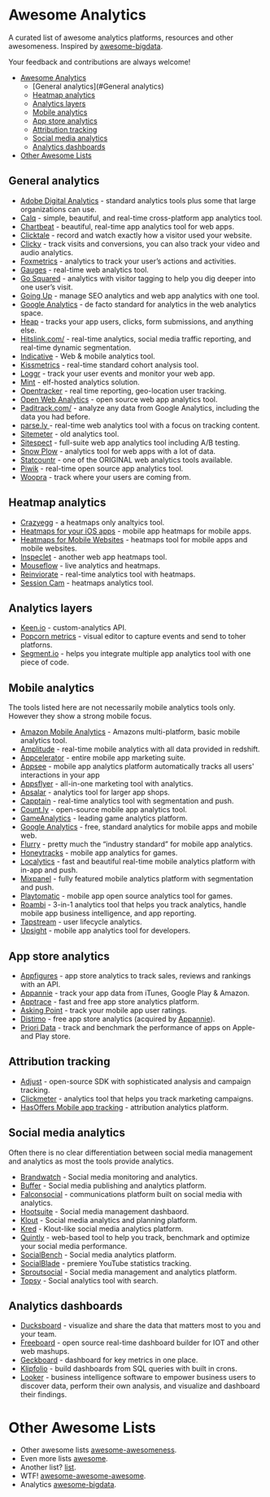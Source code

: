 # Awesome Analytics

A curated list of awesome analytics platforms, resources and other awesomeness. Inspired by [awesome-bigdata](https://github.com/onurakpolat/awesome-bigdata).

Your feedback and contributions are always welcome!

- [Awesome Analytics](#awesome-analytics)
    - [General analytics](#General analytics)
    - [Heatmap analytics](#Heatmap-analytics)
    - [Analytics layers](#Analytics-layers)
    - [Mobile analytics](#Mobile-analytics)
    - [App store analytics](#App-store-analytics)
    - [Attribution tracking](#Attribution-tracking)
    - [Social media analytics](#Social-media-analytics)
    - [Analytics dashboards](#Analytics-dashboards)
- [Other Awesome Lists](#other-awesome-lists)

## General analytics

* [Adobe Digital Analytics](http://www.adobe.com/solutions/digital-analytics/marketing-reports-analytics.html) - standard analytics tools plus some that large organizations can use.
* [Calq](https://calq.io/) - simple, beautiful, and real-time cross-platform app analytics tool.
* [Chartbeat](https://chartbeat.com/) - beautiful, real-time app analytics tool for web apps.
* [Clicktale](http://www.clicktale.com/) - record and watch exactly how a visitor used your website.
* [Clicky](http://clicky.com/) - track visits and conversions, you can also track your video and audio analytics.
* [Foxmetrics](http://foxmetrics.com/%20) - analytics to track your user’s actions and activities.
* [Gauges](http://get.gaug.es/) - real-time web analytics tool.
* [Go Squared](https://www.gosquared.com/) - analytics with visitor tagging to help you dig deeper into one user’s visit.
* [Going Up](http://www.goingup.com/) - manage SEO analytics and web app analytics with one tool.
* [Google Analytics](http://www.google.com/analytics/) - de facto standard for analytics in the web analytics space.
* [Heap](https://heapanalytics.com/) - tracks your app users, clicks, form submissions, and anything else.
* [Hitslink.com/](http://www.hitslink.com/) - real-time analytics, social media traffic reporting, and real-time dynamic segmentation.
* [Indicative](http://www.indicative.com/) - Web & mobile  analytics tool.
* [Kissmetrics](https://www.kissmetrics.com/) - real-time standard cohort analysis tool.
* [Loggr](http://loggr.net/) -  track your user events and monitor your web app.
* [Mint](http://haveamint.com/) - elf-hosted analytics solution. 
* [Opentracker](http://www.opentracker.net/) - real time reporting, geo-location user tracking.
* [Open Web Analytics](http://www.openwebanalytics.com/) - open source web app analytics tool.
* [Paditrack.com/](https://paditrack.com/) - analyze any data from Google Analytics, including the data you had before.
* [parse.ly ](http://parse.ly%20) - real-time web analytics tool with a focus on tracking content.
* [Sitemeter](http://sitemeter.com/) - old analytics tool.
* [Sitespect](http://www.sitespect.com/) - full-suite web app analytics tool including A/B testing.
* [Snow Plow](http://snowplowanalytics.com/) - analytics tool for web apps with a lot of data.
* [Statcountr](http://statcounter.com/) - one of the ORIGINAL web analytics tools available.
* [Piwik](http://piwik.org/) - real-time open source app analytics tool.
* [Woopra](https://www.woopra.com/) - track where your users are coming from.


## Heatmap analytics

* [Crazyegg](http://www.crazyegg.com/) - a heatmaps only analtyics tool.
* [Heatmaps for your iOS apps](https://heatma.ps/) - mobile app heatmaps for mobile apps.
* [Heatmaps for Mobile Websites](http://heatdata.com/) - heatmaps tool for mobile apps and mobile websites.
* [Inspeclet](https://www.inspectlet.com/) - another web app heatmaps tool.
* [Mouseflow](http://mouseflow.com/%20) - live analytics and heatmaps.
* [Reinviorate](https://www.reinvigorate.net/) - real-time analytics tool with heatmaps.
* [Session Cam](http://www.sessioncam.com/) - heatmaps analytics tool.

## Analytics layers

* [Keen.io](http://adjust.com/) - custom-analytics API.
* [Popcorn metrics](http://www.popcornmetrics.com/) - visual editor to capture events and send to toher platforns.
* [Segment.io](http://Segment.io) - helps you integrate multiple app analytics tool with one piece of code.

## Mobile analytics

The tools listed here are not necessarily mobile analytics tools only. However they show a strong mobile focus.

* [Amazon Mobile Analytics](http://aws.amazon.com/mobileanalytics/) - Amazons multi-platform, basic mobile analytics tool.
* [Amplitude](https://amplitude.com/) - real-time mobile analytics with all data provided in redshift.
* [Appcelerator](http://www.appcelerator.com/platform/appcelerator-analytics/) - entire mobile app marketing suite.
* [Appsee](http://www.appsee.com/) - mobile app analytics platform automatically tracks all users' interactions in your app
* [Appsflyer](http://www.appsflyer.com/) - all-in-one marketing tool with analytics.
* [Apsalar](https://apsalar.com/) - analytics tool for larger app shops.
* [Capptain](http://www.capptain.com/) - real-time analytics tool with segmentation and push.
* [Count.ly](http://count.ly/) - open-source mobile app analytics tool.
* [GameAnalytics](http://www.gameanalytics.com/) - leading game analytics platform.
* [Google Analytics](http://www.google.com/analytics/) - free, standard analytics for mobile apps and mobile web.
* [Flurry](http://www.flurry.com/) - pretty much the “industry standard” for mobile app analytics.
* [Honeytracks](https://honeytracks.com/) - mobile app analytics for games.
* [Localytics](http://www.localytics.com/) - fast and beautiful real-time mobile analytics platform with in-app and push.
* [Mixpanel](https://mixpanel.com/) - fully featured mobile analytics platform with segmentation and push.
* [Playtomatic](http://playtomic.org/) - mobile app open source analytics tool for games.
* [Roambi](http://www.roambi.com/) - 3-in-1 analytics tool that helps you track analytics, handle mobile app business intelligence, and app reporting.
* [Tapstream](https://tapstream.com/) - user lifecycle analytics.
* [Upsight](http://www.upsight.com/) - mobile app analytics tool for developers.

## App store analytics

* [Appfigures](http://appfigures.com/) - app store analytics to track sales, reviews and rankings with an API.
* [Appannie](http://www.appannie.com/) - track your app data from iTunes, Google Play & Amazon.
* [Apptrace](http://www.apptrace.com/) - fast and free app store analytics platform.
* [Asking Point](http://www.askingpoint.com/mobile-app-rating-widget) - track your mobile app user ratings.
* [Distimo](http://www.distimo.com/) - free app store analytics (acquired by [Appannie](http://www.appannie.com/)).
* [Priori Data](https://prioridata.com/) - track and benchmark the performance of apps on Apple- and Play store.

## Attribution tracking

* [Adjust](http://adjust.com/) - open-source SDK with sophisticated analysis and campaign tracking.
* [Clickmeter](http://clickmeter.com/) - analytics tool that helps you track marketing campaigns.
* [HasOffers Mobile app tracking](http://www.mobileapptracking.com/) - attribution analytics platform.

## Social media analytics

Often there is no clear differentiation between social media management and analytics as most the tools provide analytics.

* [Brandwatch](http://www.brandwatch.com/) - Social media monitoring and analytics.
* [Buffer](https://bufferapp.com/) - Social media publishing and analytics platform.
* [Falconsocial](http://www.falconsocial.com/) - communications platform built on social media with analytics.
* [Hootsuite](https://hootsuite.com/) - Social media management dashbaord.
* [Klout](https://klout.com/) - Social media analytics and planning platform.
* [Kred](http://kred.com/) - Klout-like social media analytics platform.
* [Quintly](https://www.quintly.com/) - web-based tool to help you track, benchmark and optimize your social media performance.
* [SocialBench](https://klout.com/) - Social media analytics platform.
* [SocialBlade](http://socialblade.com/) - premiere YouTube statistics tracking.
* [Sproutsocial](http://sproutsocial.com/) - Social media management and analytics platform.
* [Topsy](http://topsy.com/) - Social analytics tool with search.

## Analytics dashboards

* [Ducksboard](https://ducksboard.com/) - visualize and share the data that matters most to you and your team.
* [Freeboard](https://github.com/Freeboard/freeboard) - open source real-time dashboard builder for IOT and other web mashups.
* [Geckboard](https://www.geckoboard.com/) - dashboard for key metrics in one place.
* [Klipfolio](https://klipfolio.com) - build dashboards from SQL queries with built in crons.
* [Looker](http://looker.com/) - business intelligence software to empower business users to discover data, perform their own analysis, and visualize and dashboard their findings.

# Other Awesome Lists
- Other awesome lists [awesome-awesomeness](https://github.com/bayandin/awesome-awesomeness).
- Even more lists [awesome](https://github.com/sindresorhus/awesome).
- Another list? [list](https://github.com/jnv/lists).
- WTF! [awesome-awesome-awesome](https://github.com/t3chnoboy/awesome-awesome-awesome).
- Analytics [awesome-bigdata](https://github.com/onurakpolat/awesome-bigdata).
